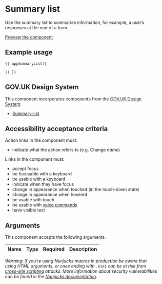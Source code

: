 # Summary list

Use the summary list to summarise information, for example, a user’s responses at the end of a form.

[Preview the component](https://govuk-content-publisher.herokuapp.com/components/summary-list/)

## Example usage

```
{{ appSummaryList({

}) }}
```

## GOV.UK Design System

This component incorporates components from the [GOV.UK Design System](https://design-system.service.gov.uk/):

- [Summary-list](https://design-system.service.gov.uk/components/summary-list)

## Accessibility acceptance criteria

Action links in the component must:

- indicate what the action refers to (e.g. Change *name*)

Links in the component must:

- accept focus
- be focusable with a keyboard
- be usable with a keyboard
- indicate when they have focus
- change in appearance when touched (in the touch-down state)
- change in appearance when hovered
- be usable with touch
- be usable with [voice commands](https://www.w3.org/WAI/perspectives/voice.html)
- have visible text

## Arguments

This component accepts the following arguments.

|Name|Type|Required|Description|
|---|---|---|---|




*Warning: If you’re using Nunjucks macros in production be aware that using HTML arguments, or ones ending with `.html` can be at risk from [cross-site scripting](https://en.wikipedia.org/wiki/Cross-site_scripting) attacks. More information about security vulnerabilities can be found in the [Nunjucks documentation](https://mozilla.github.io/nunjucks/api.html#user-defined-templates-warning).*
